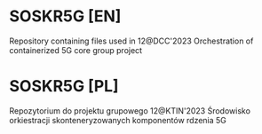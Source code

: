 # SOSKR5G [EN]
Repository containing files used in 12@DCC'2023 Orchestration of containerized 5G core group project
# SOSKR5G [PL]
Repozytorium do projektu grupowego 12@KTIN'2023 Środowisko orkiestracji skonteneryzowanych komponentów rdzenia 5G 
